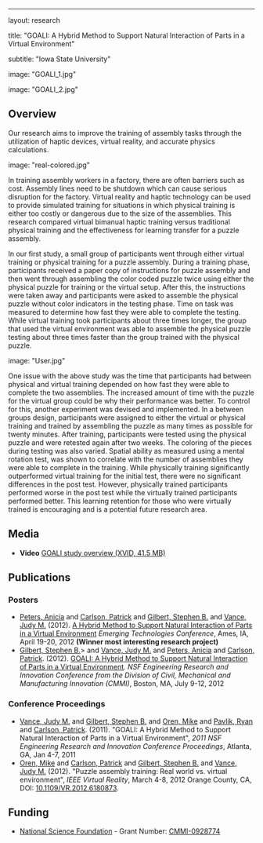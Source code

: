 ---

layout: research

title: "GOALI: A Hybrid Method to Support Natural Interaction of Parts in a Virtual Environment"

subtitle: "Iowa State University"

image: "GOALI_1.jpg"

image: "GOALI_2.jpg"


## Overview

Our research aims to improve the training of assembly tasks through the utilization of haptic devices,
virtual reality, and accurate physics calculations.

image: "real-colored.jpg"

In training assembly workers in a factory, there are often barriers such as cost.  Assembly 
lines need to be shutdown which can cause serious disruption for the factory.  Virtual reality 
and haptic technology can be used to provide simulated training for situations in which physical
training is either too costly or dangerous due to the size of the assemblies.  This research compared
virtual bimanual haptic training versus traditional physical training and the effectiveness for 
learning transfer for a puzzle assembly.

In our first study, a small group of participants went through either virtual training or physical training
for a puzzle assembly.  During a training phase, participants received a paper copy of instructions for
puzzle assembly and then went through assembling the color coded puzzle twice using either the physical puzzle for
training or the virtual setup.  After this, the instructions were taken away and participants were asked
to assemble the physical puzzle without color indicators in the testing phase.  Time on task was
measured to determine how fast they were able to complete the testing.  While virtual training took participants
about three times longer, the group that used the virtual environment was able to assemble the physical puzzle testing
about three times faster than the group trained with the physical puzzle.


image: "User.jpg"

One issue with the above study was the time that participants had between physical and virtual training depended
on how fast they were able to complete the two assemblies.  The increased amount of time with the puzzle for the virtual
group could be why their performance was better.  To control for this, another experiment was devised and implemented.
In a between groups design, participants were assigned 
to either the virtual or physical training and trained by assembling the puzzle as many times as possible 
for twenty minutes.  After training, participants were tested using the physical puzzle and were retested
again after two weeks.  The coloring of the pieces during testing was also varied.  Spatial ability
as measured using a mental rotation test, was shown to correlate with the number of assemblies they were
able to complete in the training.  While physically training significantly outperformed virtual training
for the initial test, there were no significant differences in the post test.  However, physically trained
participants performed worse in the post test while the virtually trained participants performed better.
This learning retention for those who were virtually trained is encouraging and is a potential future
research area.

## Media
- **Video** [GOALI study overview (XVID, 41.5 MB)]("GOALI_xvid.avi")


## Publications

### Posters
- [Peters, Anicia](http://anpeters.public.iastate.edu/Home.html) and [Carlson, Patrick](http://hci.iastate.edu/~carlsonp/)
and [Gilbert, Stephen B.](http://www.vrac.iastate.edu/~gilbert/) and [Vance, Judy M.](http://www.vrac.iastate.edu/~jmvance/)
(2012).  [A Hybrid Method to Support Natural Interaction of Parts in a Virtual Environment](ETC_Poster_2012.pdf) _Emerging
Technologies Conference_, Ames, IA, April 19-20, 2012 __(Winner most interesting research project)__
- [Gilbert, Stephen B.](http://www.vrac.iastate.edu/~gilbert/)> and [Vance, Judy M.](http://www.vrac.iastate.edu/~jmvance/)
and [Peters, Anicia](http://anpeters.public.iastate.edu/Home.html) and [Carlson, Patrick](http://hci.iastate.edu/~carlsonp/).
(2012).  [GOALI: A Hybrid Method to Support Natural Interaction of Parts in a Virtual Environment](CMMI_2012.pdf).
_NSF Engineering Research and Innovation Conference from the Division of Civil, Mechanical and Manufacturing Innovation (CMMI)_,
Boston, MA, July 9-12, 2012

### Conference Proceedings
- [Vance, Judy M.](http://www.vrac.iastate.edu/~jmvance/) and [Gilbert, Stephen B.](http://www.vrac.iastate.edu/~gilbert/)
and [Oren, Mike](http://www.mikeoren.com/) and [Pavlik, Ryan](http://academic.cleardefinition.com/) and
[Carlson, Patrick](http://hci.iastate.edu/~carlsonp/). (2011). "GOALI: A Hybrid Method to Support Natural Interaction of Parts in a Virtual Environment", 
_2011 NSF Engineering Research and Innovation Conference Proceedings_, Atlanta, GA, Jan 4-7, 2011
- [Oren, Mike](http://www.mikeoren.com/) and [Carlson, Patrick](http://hci.iastate.edu/~carlsonp/)
and [Gilbert, Stephen B.](http://www.vrac.iastate.edu/~gilbert/) and [Vance, Judy M.](http://www.vrac.iastate.edu/~jmvance/) (2012). 
"Puzzle assembly training: Real world vs. virtual environment", _IEEE Virtual Reality_, 
March 4-8, 2012 Orange County, CA, DOI: [10.1109/VR.2012.6180873](http://dx.doi.org/10.1109/VR.2012.6180873).

## Funding
- [National Science Foundation](http://www.nsf.gov) - Grant Number: [CMMI-0928774](http://nsf.gov/awardsearch/showAward.do?AwardNumber=0928774)


